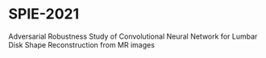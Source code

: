 # SPIE-2021
 Adversarial Robustness Study of Convolutional Neural Network for Lumbar Disk Shape Reconstruction from MR images 
